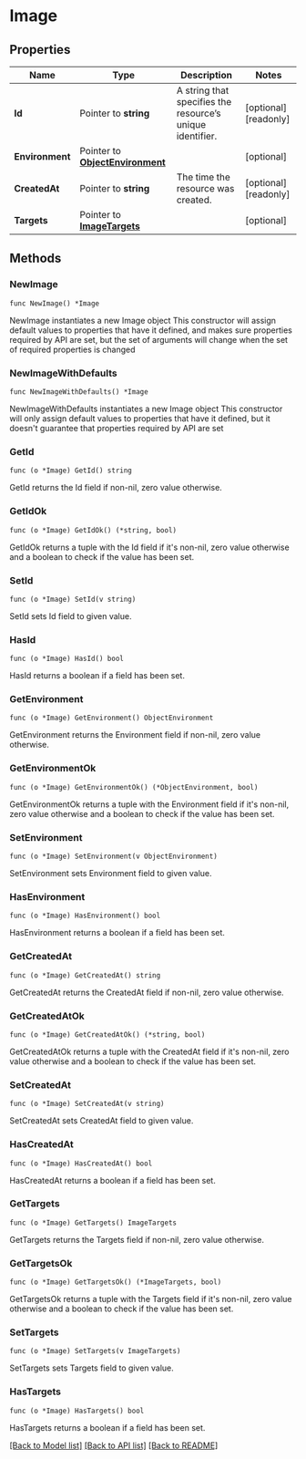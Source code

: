 # Image

## Properties

Name | Type | Description | Notes
------------ | ------------- | ------------- | -------------
**Id** | Pointer to **string** | A string that specifies the resource’s unique identifier. | [optional] [readonly] 
**Environment** | Pointer to [**ObjectEnvironment**](ObjectEnvironment.md) |  | [optional] 
**CreatedAt** | Pointer to **string** | The time the resource was created. | [optional] [readonly] 
**Targets** | Pointer to [**ImageTargets**](ImageTargets.md) |  | [optional] 

## Methods

### NewImage

`func NewImage() *Image`

NewImage instantiates a new Image object
This constructor will assign default values to properties that have it defined,
and makes sure properties required by API are set, but the set of arguments
will change when the set of required properties is changed

### NewImageWithDefaults

`func NewImageWithDefaults() *Image`

NewImageWithDefaults instantiates a new Image object
This constructor will only assign default values to properties that have it defined,
but it doesn't guarantee that properties required by API are set

### GetId

`func (o *Image) GetId() string`

GetId returns the Id field if non-nil, zero value otherwise.

### GetIdOk

`func (o *Image) GetIdOk() (*string, bool)`

GetIdOk returns a tuple with the Id field if it's non-nil, zero value otherwise
and a boolean to check if the value has been set.

### SetId

`func (o *Image) SetId(v string)`

SetId sets Id field to given value.

### HasId

`func (o *Image) HasId() bool`

HasId returns a boolean if a field has been set.

### GetEnvironment

`func (o *Image) GetEnvironment() ObjectEnvironment`

GetEnvironment returns the Environment field if non-nil, zero value otherwise.

### GetEnvironmentOk

`func (o *Image) GetEnvironmentOk() (*ObjectEnvironment, bool)`

GetEnvironmentOk returns a tuple with the Environment field if it's non-nil, zero value otherwise
and a boolean to check if the value has been set.

### SetEnvironment

`func (o *Image) SetEnvironment(v ObjectEnvironment)`

SetEnvironment sets Environment field to given value.

### HasEnvironment

`func (o *Image) HasEnvironment() bool`

HasEnvironment returns a boolean if a field has been set.

### GetCreatedAt

`func (o *Image) GetCreatedAt() string`

GetCreatedAt returns the CreatedAt field if non-nil, zero value otherwise.

### GetCreatedAtOk

`func (o *Image) GetCreatedAtOk() (*string, bool)`

GetCreatedAtOk returns a tuple with the CreatedAt field if it's non-nil, zero value otherwise
and a boolean to check if the value has been set.

### SetCreatedAt

`func (o *Image) SetCreatedAt(v string)`

SetCreatedAt sets CreatedAt field to given value.

### HasCreatedAt

`func (o *Image) HasCreatedAt() bool`

HasCreatedAt returns a boolean if a field has been set.

### GetTargets

`func (o *Image) GetTargets() ImageTargets`

GetTargets returns the Targets field if non-nil, zero value otherwise.

### GetTargetsOk

`func (o *Image) GetTargetsOk() (*ImageTargets, bool)`

GetTargetsOk returns a tuple with the Targets field if it's non-nil, zero value otherwise
and a boolean to check if the value has been set.

### SetTargets

`func (o *Image) SetTargets(v ImageTargets)`

SetTargets sets Targets field to given value.

### HasTargets

`func (o *Image) HasTargets() bool`

HasTargets returns a boolean if a field has been set.


[[Back to Model list]](../README.md#documentation-for-models) [[Back to API list]](../README.md#documentation-for-api-endpoints) [[Back to README]](../README.md)


